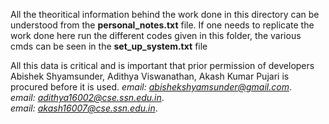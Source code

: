 All the theoritical information behind the work done in this directory can be understood from the **personal_notes.txt** file.
If one needs to replicate the work done here <or> run the different codes given in this folder, the various cmds can be seen in the **set_up_system.txt** file 

All this data is critical and is important that prior permission of developers
Abishek Shyamsunder, Adithya Viswanathan, Akash Kumar Pujari is procured before it is used.
*email: abishekshyamsunder@gmail.com*.   
*email: adithya16002@cse.ssn.edu.in*.  
*email: akash16007@cse.ssn.edu.in*.  
